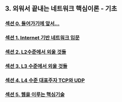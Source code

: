 ## 3. 외워서 끝내는 네트워크 핵심이론 - 기초

### <a href="섹션 0. 들어가기에 앞서.md">섹션 0. 들어가기에 앞서...</a>

### <a href="섹션 1. Internet 기반 네트워크 입문.md">섹션 1. Internet 기반 네트워크 입문</a>

### <a href="섹션 2. L2수준에서 외울 것들.md">섹션 2. L2수준에서 외울 것들</a>

### <a href="섹션 3. L3 수준에서 외울 것들.md">섹션 3. L3 수준에서 외울 것들</a>

### <a href="섹션 4. L4 수준 대표주자 TCP와 UDP.md">섹션 4. L4 수준 대표주자 TCP와 UDP</a>

### <a href="섹션 5. 웹을 이루는 핵심기술.md">섹션 5. 웹을 이루는 핵심기술</a>
